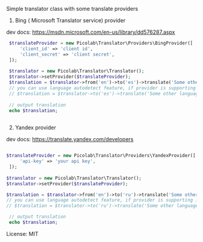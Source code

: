 Simple translator class with some translate providers

1. Bing ( Microsoft Translator service) provider

dev docs: https://msdn.microsoft.com/en-us/library/dd576287.aspx

```php
 $translateProvider = new Picolab\Translator\Providers\BingProvider([
     'client_id' => 'client id',
     'client_secret' => 'client secret',
 ]);
 
 $translator = new Picolab\Translator\Translator();
 $translator->setProvider($translateProvider);
 $translation = $translator->from('en')->to('es')->translate('Some other language');
 // you can use language autodetect feature, if provider is supporting it:
 // $translation = $translator->to('es')->translate('Some other language');
 
 // output translation 
 echo $translation;
    
```
 
2. Yandex provider

dev docs: https://translate.yandex.com/developers

```php

$translateProvider = new Picolab\Translator\Providers\YandexProvider([
     'api-key' => 'your api key',
 ]);
 
$translator = new Picolab\Translator\Translator();
$translator->setProvider($translateProvider);

$translation = $translator->from('en')->to('ru')->translate('Some other language');
// you can use language autodetect feature, if provider is supporting it:
// $translation = $translator->to('ru')->translate('Some other language');

 // output translation 
 echo $translation;
``` 


License: MIT